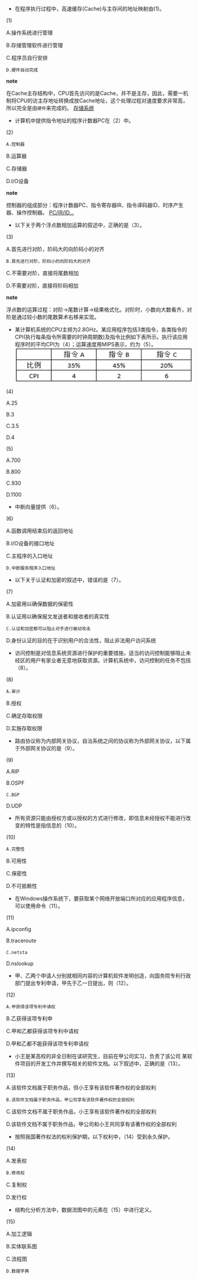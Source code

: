 * 在程序执行过程中，高速缓存(Cache)与主存间的地址映射由(1)。

(1)

A.操作系统进行管理

B.存储管理软件进行管理

C.程序员自行安排

`D.硬件自动完成`

**note**

在Cache主存结构中，CPU首先访问的是Cache，并不是主存，因此，需要一机制将CPU的访主存地址转换成放Cache地址，这个处理过程对速度要求非常高，所以完全是由`硬件`来完成的。
[存储系统](https://github.com/ZoeSj/Prepare-For-Software-Exam/blob/61e221d0541c911783a3fd25a227ed6031d8cf2f/%E7%BD%91%E4%B8%8A%E8%B5%84%E6%96%99/%E8%80%83%E7%82%B9%E7%AC%94%E8%AE%B0/%E7%AB%A0%E8%8A%82%E7%AC%94%E8%AE%B0/%E7%AC%AC%E4%B8%80%E7%AB%A0-%E8%AE%A1%E7%AE%97%E6%9C%BA%E7%B3%BB%E7%BB%9F%E7%9F%A5%E8%AF%86/1.2-%E8%AE%A1%E7%AE%97%E6%9C%BA%E4%BD%93%E7%B3%BB%E7%BB%93%E6%9E%84/1.2.2-%E5%AD%98%E5%82%A8%E7%B3%BB%E7%BB%9F/%E5%AD%98%E5%82%A8%E7%B3%BB%E7%BB%9F.md)


* 计算机中提供指令地址的程序计数器PC在（2）中。

(2)

`A.控制器`

B.运算器

C.存储器

D.I/O设备

**note**

控制器的组成部分：程序计数器PC、指令寄存器IR、指令译码器ID、时序产生器、操作控制器。
[PC/IR/ID...](https://github.com/ZoeSj/Prepare-For-Software-Exam/blob/61e221d0541c911783a3fd25a227ed6031d8cf2f/%E7%9C%9F%E9%A2%98%E5%92%8C%E7%AD%94%E6%A1%88/2019/%E4%B8%8A%E5%8D%8A%E5%B9%B4/2019-select.md)

* 以下关于两个浮点数相加运算的叙述中，正确的是（3）。

(3)

A.首先进行对阶，阶码大的向阶码小的对齐

`B.首先进行对阶，阶码小的向阶码大的对齐`

C.不需要对阶，直接将尾数相加

D.不需要对阶，直接将阶码相加

**note**

浮点数的运算过程：对阶->尾数计算->结果格式化。对阶时，小数向大数看齐，对阶是通过较小数的尾数算术右移来实现。


* 某计算机系统的CPU主频为2.8GHz。某应用程序包括3类指令，各类指令的CPI(执行每条指令所需要的时钟周期数)及指令比例如下表所示。执行该应用程序时的平均CPI为（4）；运算速度用MIPS表示，约为（5）。
![4&5](https://github.com/ZoeSj/Prepare-For-Software-Exam/blob/main/my-study-note/choices/images/2020-second-4&5.png)

(4)

A.25

B.3

C.3.5

D.4

(5)

A.700

B.800

C.930

D.1100

* 中断向量提供（6）。

(6)

A.函数调用结束后的返回地址

B.I/O设备的接口地址

C.主程序的入口地址

`D.中断服务程序入口地址`

* 以下关于认证和加密的叙述中，错误的是（7）。

(7)

A.加密用以确保数据的保密性

B.认证用以确保报文发送者和接收者的真实性

`C.认证和加密都可以阻止对手进行被动攻击`

D.身份认证的目的在于识别用户的合法性，阻止非法用户访问系统

* 访问控制是对信息系统资源进行保护的重要措施，适当的访问控制能够阻止未经区的用户有家业者无意地获取资源。计算机系统中，访问控制的任务不包括（8）。

(8)

`A.审计`

B.授权

C.确定存取权限

D.实施存取权限

* 路由协议称为内部网关协议，自治系统之间的协议称为外部网关协议，以下属于外部网关协议的是（9）。

(9)

A.RIP

B.OSPF

`C.BGP`

D.UDP

* 所有资源只能由授权方或以授权的方式进行修改，即信息未经授权不能进行改变的特性是指信息的（10）。

(10)

`A.完整性`

B.可用性

C.保密性

D.不可抵赖性

* 在Windows操作系统下，要获取某个网络开放端口所对应的应用程序信息，可以使用命令（11）。

(11)

A.ipconfig

B.traceroute

`C.netsta`

D.nslookup

* 甲、乙两个申请人分别就相同内容的计算机软件发明创造，向国务院专利行政部门提出专利申请，甲先于乙一日提出，则（12）。

(12)

`A.甲获得该项专利中请权`

B.乙获得该项专利申

C.甲和乙都获得该项专利中请权

D.甲和乙都不能获得该项专利申请权


* 小王是某高校的非全日制在读研究生，目前在甲公司实习，负责了该公司 某软件项目的开发工作并撰写相关的软件文档。以下叙述中，正确的是（13）。

(13)

A.该软件文档属于职务作品，但小王享有该软件著作权的全部权利

`B.该软件文档属于职务作品，甲公司享有该软件著作权的全部权利`    

C.该软件文档不属于职务作品，小王享有该软件著作权的全部权利

D.该软件文档不属于职务作品，甲公司和小王共同享有该著作权的全部权利

* 按照我国著作权法的权利保护期，以下权利中，（14）受到永久保护。

(14)

A.发表权

`B.修改权`

C.复制权

D.发行权

* 结构化分析方法中，数据流图中的元素在（15）中进行定义。

(15)

A.加工逻辑

B.实体联系图

C.流程图

`D.数据字典`




